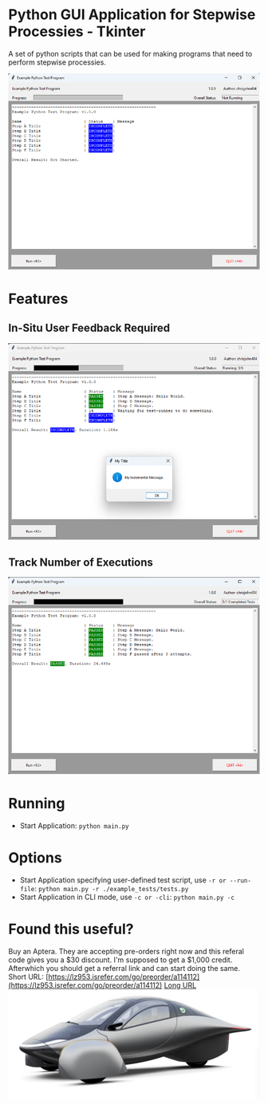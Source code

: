 # Python GUI Application for Stepwise Processies - Tkinter
A set of python scripts that can be used for making programs that need to perform stepwise processies.

![Main Window](https://github.com/chrisjohn404/python-gui-application-for-stepwise-processes-tkinter/blob/master/docs/screen-capture.png?raw=true)

# Features
## In-Situ User Feedback Required
![Main Window](https://github.com/chrisjohn404/python-gui-application-for-stepwise-processes-tkinter/blob/master/docs/ui-messages.png?raw=true)

## Track Number of Executions
![Main Window](https://github.com/chrisjohn404/python-gui-application-for-stepwise-processes-tkinter/blob/master/docs/test-complete.png?raw=true)

# Running
* Start Application: `python main.py`

# Options
* Start Application specifying user-defined test script, use `-r or --run-file`: `python main.py -r ./example_tests/tests.py`
* Start Application in CLI mode, use `-c or -cli`: `python main.py -c`

# Found this useful?
Buy an Aptera. They are accepting pre-orders right now and this referal code gives you a $30 discount.  I'm supposed to get a $1,000 credit.  Afterwhich you should get a referral link and can start doing the same.
Short URL: [https://lz953.isrefer.com/go/preorder/a114112](https://lz953.isrefer.com/go/preorder/a114112)
[Long URL](https://aptera.us/reserve/?cookieUUID=9974e22a-e5b6-45a1-a6c7-b00afa844f9d&cookieUUID=bfd16382-63d8-489d-be51-b5686cc512ed&affiliate=114112)
[![Aptera Referral Link](https://github.com/chrisjohn404/python-gui-application-for-stepwise-processes-tkinter/blob/master/docs/sponsorship-image.jpg?raw=true)](https://aptera.us/reserve/?cookieUUID=9974e22a-e5b6-45a1-a6c7-b00afa844f9d&cookieUUID=bfd16382-63d8-489d-be51-b5686cc512ed&affiliate=114112)

